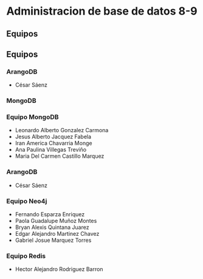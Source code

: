 # Administracion de base de datos 8-9

## Equipos 
## Equipos

### ArangoDB

* César Sáenz

### MongoDB

### Equipo MongoDB
* Leonardo Alberto Gonzalez Carmona
* Jesus Alberto Jacquez Fabela
* Iran America Chavarria Monge
* Ana Paulina Villegas Treviño
* Maria Del Carmen Castillo Marquez

### ArangoDB
* César Sáenz


### Equipo Neo4j
* Fernando Esparza Enriquez
* Paola Guadalupe Muñoz Montes
* Bryan Alexis Quintana Juarez
* Edgar Alejandro Martinez Chavez
* Gabriel Josue Marquez Torres

### Equipo Redis
* Hector Alejandro Rodriguez Barron
